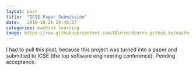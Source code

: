 ```yaml
---
layout: post
title:  "ICSE Paper Submission"
date:   2016-10-26 20:40:57
categories: machine learning
image: https://raw.githubusercontent.com/DCurro/dcurro.github.io/master/_assets/blur_paper.png
---
```

I had to pull this post, because this project was turned into a paper and submitted to ICSE (the top software engineering conference). Pending acceptance.